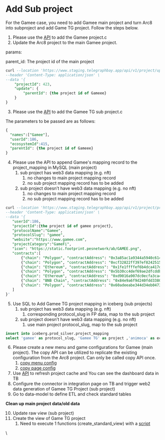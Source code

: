 # Add Sub project



For the Gamee case, you need to add Gamee main project and turn Arc8 into subproject and add Game TG project. Follow the steps below.

1. Please use the [API](https://docs.google.com/document/d/1SV7ToMeMA35iW3ZjuzZYtPGgfXZ4qSk37FbBMw800vs/edit#bookmark=id.8dj2vievuh7t) to add the Gamee project.c
2. Update the Arc8 project to the main Gamee project.

params:&#x20;

parent\_id: The project id of the main project

```sql
curl --location 'https://www.staging.telegraphbay.app/api/v1/project/update' \
--header 'Content-Type: application/json' \
--data '{
    "projectId": 423,
    "update": {
        "parentId": {the project id of Gameee}
    }
}
```

3. Please use the [API](https://docs.google.com/document/d/1SV7ToMeMA35iW3ZjuzZYtPGgfXZ4qSk37FbBMw800vs/edit#bookmark=id.8dj2vievuh7t) to add the Gamee TG sub project.c

The parameters to be passed are as follows:

```sql
{
  "names":["Gamee"],
  "userId":186,
  "ecosystemId":415,
  "parentId": {the project id of Gameee}
}
```

4. Please use the API to append Gamee's mapping record to the project\_mapping in MySQL (main project)
   1. sub project has web3 data mapping (e.g. nft)
      1. no changes to main project mapping record
      2. no sub project mapping record has to be added
   2. sub project doesn’t have web3 data mapping (e.g. no nft)
      1. no changes to main project mapping record
      2. no sub project mapping record has to be added

```sql
curl --location 'https://www.staging.telegraphbay.app/api/v1/project/protocol/submit' \
--header 'Content-Type: application/json' \
--data '{
   "userId":186,
   "projectId":{the project id of gamee project},
   "protocolName":"Gamee",
   "protocolSlug": "gamee",
   "website":"https://www.gamee.com",
   "projectCategory":"GameFi",
   "icon": "https://static.footprint.pesnetwork/ab/GAMEE.png",
   "contracts":[
       {"chain": "Polygon", "contractAddress": "0x3a85ac1a9344a5940c614b4b79fe74b40469f936"},
       {"chain": "Polygon", "contractAddress": "0xcf32822ff397ef82425153a9dcb726e5ff61dca7"},
       {"chain": "Ethereum", "contractAddress": "0x1fe1ffffef6b4dca417d321ccd37e081f604d1c7"},
       {"chain": "Polygon", "contractAddress": "0x5b30cc4def69ae2dfcddbc7ebafea82cedae0190"},
       {"chain": "Ethereum", "contractAddress": "0xd9016a907dc0ecfa3ca425ab20b6b785b42f2373"},
       {"chain": "BNB Chain", "contractAddress": "0x84e9a6f9d240fdd33801f7135908bfa16866939a"},
       {"chain": "Polygon", "contractAddress": "0x60adeeabe344d34eb0473350192d7efef7176610"}
   ]
}'
```

5. Use SQL to Add Gamee TG project mapping in iceberg (sub projects)
   1. sub project has web3 data mapping (e.g. nft)
      1. corresponding protocol\_slug in FP data, map to the sub project
   2. sub project doesn’t have web3 data mapping (e.g. no nft)
      1. use main project protocol\_slug, map to the sub project

```sql
insert into iceberg.prod_silver.project_mapping  
select 'gamee' as protocol_slug, 'Gamee TG' as project ,'animoca' as ecosystem
```



6. Please create a new menu and game configurations for Gamee (main project). The copy API can be utilized to replicate the existing configuration from the Arc8 project. Can only be called copy API once.
   1. [copy menu config](https://docs.google.com/document/d/1zXT\_0NWULUqU1qqj1SE7XSqNcbPmP7sMNtJq0G9jTFc/edit#bookmark=id.xztzx8wznque)
   2. [copy page config](https://docs.google.com/document/d/1zXT\_0NWULUqU1qqj1SE7XSqNcbPmP7sMNtJq0G9jTFc/edit#bookmark=id.g4jcxlj5eyfz)
7. Use [API](https://docs.google.com/document/d/1SV7ToMeMA35iW3ZjuzZYtPGgfXZ4qSk37FbBMw800vs/edit?pli=1#bookmark=id.sw5bgl5td65s) to refresh project cache and You can see the dashboard data in TB
8. Configure the connector in integration page on TB and trigger web2 data generation of Gamee TG Project (sub project)
9. Go to data-model to define ETL and check standard tables

**Clean up main project data/old data**

10. Update raw view (sub project)
11. Create the view of Game TG project
    1. Need to execute 1 functions (create\_standard\_view)  with a [script](https://docs.google.com/document/d/1uRT2zAAJT9VBM1iFtrSg0cntx6E77Pik\_owAnQ-FSAM/edit)&#x20;

\

